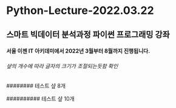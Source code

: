 # Python-Lecture-2022.03.22

## 스마트 빅데이터 분석과정 파이썬 프로그래밍 강좌

#### 서울 이젠 IT 아키데미에서 2022년 3월부터 8월까지 진행됩니다.

###### 샾의 개수에 따라 글자의 크기가 조절되는듯함 확인

######## 테스트 샾 8개

########## 테스트 샾 10개
